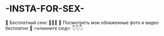 # -INSTA-FOR-SEX-
🔞 Бесплатный секс   📍💘💘 💙 Посмотреть мои обнаженные фото и видео бесплатно 👅 🔥кликните сюд🔥    👇👇👇
